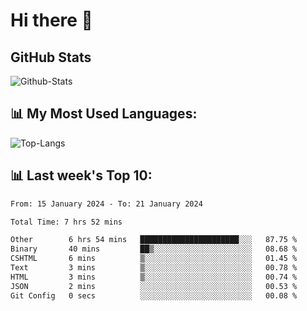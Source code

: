 # Hi there 👋

## GitHub Stats
![Github-Stats](https://github-readme-stats-sigma-five.vercel.app/api?username=ltorson&show_icons=true&theme=radical&count_private=true)

## 📊 My Most Used Languages:
![Top-Langs](https://github-readme-stats-sigma-five.vercel.app/api/top-langs/?username=LTorson&layout=compact&langs_count=10)

## 📊 Last week's Top 10:
<!--START_SECTION:waka-->

```txt
From: 15 January 2024 - To: 21 January 2024

Total Time: 7 hrs 52 mins

Other        6 hrs 54 mins   ██████████████████████░░░   87.75 %
Binary       40 mins         ██▒░░░░░░░░░░░░░░░░░░░░░░   08.68 %
CSHTML       6 mins          ▒░░░░░░░░░░░░░░░░░░░░░░░░   01.45 %
Text         3 mins          ▒░░░░░░░░░░░░░░░░░░░░░░░░   00.78 %
HTML         3 mins          ▒░░░░░░░░░░░░░░░░░░░░░░░░   00.74 %
JSON         2 mins          ░░░░░░░░░░░░░░░░░░░░░░░░░   00.53 %
Git Config   0 secs          ░░░░░░░░░░░░░░░░░░░░░░░░░   00.08 %
```

<!--END_SECTION:waka-->
